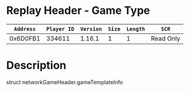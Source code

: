 # Replay Header - Game Type

| `Address` | `Player ID` | `Version` | `Size` | `Length` | `SCR` |
| ---------- | ----------- | --------- | ------ | -------- | ---- |
| 0x6D0FB1 | 334611 | 1.16.1 | 1 | 1 | Read Only |

# Description

struct networkGameHeader.gameTemplateInfo